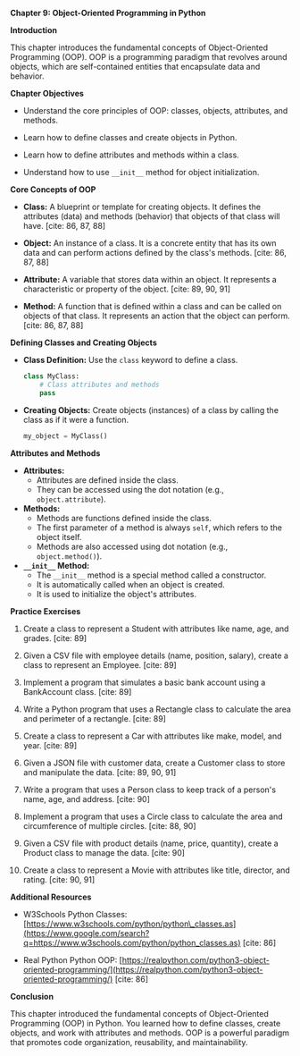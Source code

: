  
**Chapter 9: Object-Oriented Programming in Python**

**Introduction**

This chapter introduces the fundamental concepts of Object-Oriented Programming (OOP). OOP is a programming paradigm that revolves around objects, which are self-contained entities that encapsulate data and behavior.

**Chapter Objectives**

  * Understand the core principles of OOP: classes, objects, attributes, and methods.

  * Learn how to define classes and create objects in Python.

  * Learn how to define attributes and methods within a class.

  * Understand how to use `__init__` method for object initialization.

**Core Concepts of OOP**

  * **Class:** A blueprint or template for creating objects. It defines the attributes (data) and methods (behavior) that objects of that class will have. [cite: 86, 87, 88]

  * **Object:** An instance of a class. It is a concrete entity that has its own data and can perform actions defined by the class's methods. [cite: 86, 87, 88]

  * **Attribute:** A variable that stores data within an object. It represents a characteristic or property of the object. [cite: 89, 90, 91]

  * **Method:** A function that is defined within a class and can be called on objects of that class. It represents an action that the object can perform. [cite: 86, 87, 88]

**Defining Classes and Creating Objects**

  * **Class Definition:** Use the `class` keyword to define a class.

    ```python
    class MyClass:
        # Class attributes and methods
        pass
    ```

  * **Creating Objects:** Create objects (instances) of a class by calling the class as if it were a function.

    ```python
    my_object = MyClass()
    ```

**Attributes and Methods**

  * **Attributes:**
      * Attributes are defined inside the class.
      * They can be accessed using the dot notation (e.g., `object.attribute`).
  * **Methods:**
      * Methods are functions defined inside the class.
      * The first parameter of a method is always `self`, which refers to the object itself.
      * Methods are also accessed using dot notation (e.g., `object.method()`).
  * **`__init__` Method:**
      * The `__init__` method is a special method called a constructor.
      * It is automatically called when an object is created.
      * It is used to initialize the object's attributes.

**Practice Exercises**

1.  Create a class to represent a Student with attributes like name, age, and grades. [cite: 89]

2.  Given a CSV file with employee details (name, position, salary), create a class to represent an Employee. [cite: 89]

3.  Implement a program that simulates a basic bank account using a BankAccount class. [cite: 89]

4.  Write a Python program that uses a Rectangle class to calculate the area and perimeter of a rectangle. [cite: 89]

5.  Create a class to represent a Car with attributes like make, model, and year. [cite: 89]

6.  Given a JSON file with customer data, create a Customer class to store and manipulate the data. [cite: 89, 90, 91]

7.  Write a program that uses a Person class to keep track of a person's name, age, and address. [cite: 90]

8.  Implement a program that uses a Circle class to calculate the area and circumference of multiple circles. [cite: 88, 90]

9.  Given a CSV file with product details (name, price, quantity), create a Product class to manage the data. [cite: 90]

10. Create a class to represent a Movie with attributes like title, director, and rating. [cite: 90, 91]

**Additional Resources**

  * W3Schools Python Classes: [https://www.w3schools.com/python/python\_classes.as](https://www.google.com/search?q=https://www.w3schools.com/python/python_classes.as) [cite: 86]

  * Real Python Python OOP: [https://realpython.com/python3-object-oriented-programming/](https://realpython.com/python3-object-oriented-programming/) [cite: 86]

**Conclusion**

This chapter introduced the fundamental concepts of Object-Oriented Programming (OOP) in Python. You learned how to define classes, create objects, and work with attributes and methods. OOP is a powerful paradigm that promotes code organization, reusability, and maintainability.